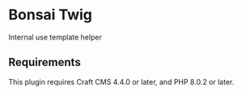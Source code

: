 # Bonsai Twig

Internal use template helper

## Requirements

This plugin requires Craft CMS 4.4.0 or later, and PHP 8.0.2 or later.

